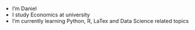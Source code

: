 

-  I’m Daniel
-  I study Economics at university
- I’m currently learning Python, R, LaTex and Data Science related topics

<!---
Danieldnv/Danieldnv is a ✨ special ✨ repository because its `README.md` (this file) appears on your GitHub profile.
You can click the Preview link to take a look at your changes.
--->
